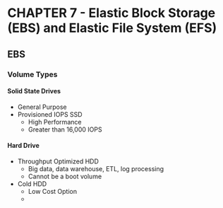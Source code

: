 # CHAPTER 7 - Elastic Block Storage (EBS) and Elastic File System (EFS)

## EBS
### Volume Types
#### Solid State Drives
- General Purpose 
- Provisioned IOPS SSD
  - High Performance
  - Greater than 16,000 IOPS
#### Hard Drive
- Throughput Optimized HDD
  - Big data, data warehouse, ETL, log processing
  - Cannot be a boot volume
- Cold HDD
  - Low Cost Option
  - 
